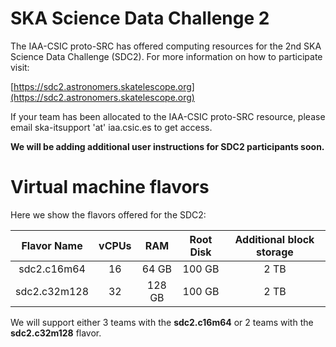 # SKA Science Data Challenge 2

The IAA-CSIC proto-SRC has offered computing resources for the 2nd SKA Science Data Challenge (SDC2).
For more information on how to participate visit:

[https://sdc2.astronomers.skatelescope.org](https://sdc2.astronomers.skatelescope.org)

If your team has been allocated to the IAA-CSIC proto-SRC resource, please email ska-itsupport 'at'
iaa.csic.es to get access.

**We will be adding additional user instructions for SDC2 participants soon.**

# Virtual machine flavors

Here we show the flavors offered for the SDC2:

| Flavor Name  | vCPUs | RAM    | Root Disk | Additional block storage |
|:------------:|:-----:|:------:|:---------:|:------------------------:|
| sdc2.c16m64  | 16    | 64 GB  | 100 GB | 2 TB |
| sdc2.c32m128 | 32    | 128 GB | 100 GB | 2 TB |

We will support either 3 teams with the **sdc2.c16m64** or 2 teams with the **sdc2.c32m128** flavor.

